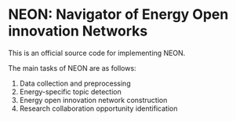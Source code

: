 # NEON: Navigator of Energy Open innovation Networks

This is an official source code for implementing NEON.

The main tasks of NEON are as follows:
1) Data collection and preprocessing
2) Energy-specific topic detection
3) Energy open innovation network construction
4) Research collaboration opportunity identification
